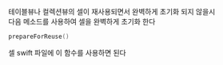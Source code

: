 테이블뷰나 컬렉션뷰의 셀이 재사용되면서 완벽하게 초기화 되지 않을시  
다음 메소드를 사용하여 셀을 완벽하게 초기화 한다
``` swift
prepareForReuse()
```
셀 swift 파일에 이 함수를 사용하면 된다
